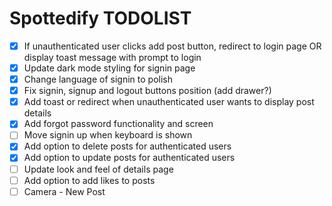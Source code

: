 # Spottedify TODOLIST

- [x] If unauthenticated user clicks add post button, redirect to login page OR display toast message with prompt to login
- [x] Update dark mode styling for signin page
- [x] Change language of signin to polish
- [x] Fix signin, signup and logout buttons position (add drawer?)
- [x] Add toast or redirect when unauthenticated user wants to display post details
- [x] Add forgot password functionality and screen
- [ ] Move signin up when keyboard is shown
- [x] Add option to delete posts for authenticated users
- [x] Add option to update posts for authenticated users
- [ ] Update look and feel of details page
- [ ] Add option to add likes to posts
- [ ] Camera - New Post